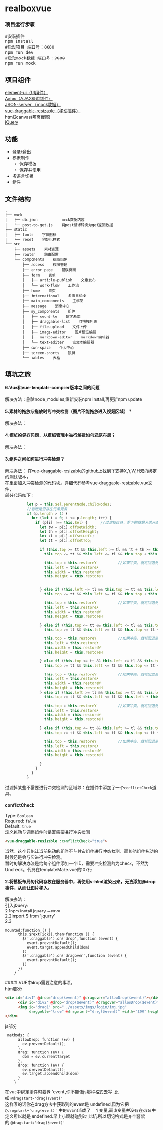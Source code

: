 # realboxvue

### 项目运行步骤
<pre>
#安装插件
npm install
#启动项目 端口号：8080
npm run dev
#启动mock数据 端口号：3000
npm run mock
</pre>

## 项目组件
[element-ui（UI组件）](http://element-cn.eleme.io/#/zh-CN)<br>
[Axios（AJAX请求插件）](https://github.com/axios/axios)<br>
[JSON-server （mock数据）](https://github.com/typicode/json-server)<br>
[vue-draggable-resizable（移动插件）](https://github.com/mauricius/vue-draggable-resizable)<br>
[html2canvas(网页截图)](https://github.com/niklasvh/html2canvas)</br>
[jQuery]()

## 功能

- 登录/登出
- 模板制作
    - 保存模板
    - 保存并使用
- 多语言切换
- 组件

## 文件结构
```shell
.
├── mock    
│   ├── db.json           mock数据内容
│   └── post-to-get.js    将post请求转换为get返回数据
├── static
│   ├── fonts    字体图标
│   └── reset    初始化样式
└── src
    ├── assets    素材资源
    ├── router    路由配置
    └── components    视图组件
        ├── access    权限管理
        ├── error_page    错误页面
        ├── form    表单
        │   ├── article-publish    文章发布
        │   └── work-flow    工作流
        ├── home    首页
        ├── international    多语言切换
        ├── main_components    主框架
        ├── message    消息中心
        ├── my_components    组件
        │   ├── count-to    数字渐变
        │   ├── draggable-list    可拖拽列表
        │   ├── file-upload    文件上传
        │   ├── image-editor    图片预览编辑
        │   ├── markdown-editor    markdown编辑器
        │   └── text-editer    富文本编辑器
        ├── own-space    个人中心
        ├── screen-shorts    锁屏
        └── tables    表格
```
## 填坑之旅
#### 6.Vue和vue-template-compiler版本之间的问题
解决方法：删除node_modules,重新安装npm install,再更新npm update

#### 5.素材的拖放与拖放时的冲突检测（图片不能拖放进入视频区域）？
解决办法：
#### 4.模板的保存问题，从模板管理中进行编辑如何还原布局？
解决办法：
#### 3.组件之间如何进行冲突检测？
解决办法：
在vue-draggable-resizable的github上找到了支持X,Y,W,H双向绑定的测试版本，</br>
在里面加入冲突检测的代码块。详细代码参考vue-draggable-resizable.vue文件，</br>
部分代码如下：
```javascript
          let p = this.$el.parentNode.childNodes;
          //判断是否存在兄弟元素
          if (p.length > 1) {
            for (let i = 0; i <= p.length; i++) {
              if (p[i] !== this.$el) {      //过滤掉自身，剩下的就是兄弟元素
                let tw = p[i].offsetWidth;
                let th = p[i].offsetHeight;
                let tl = p[i].offsetLeft;
                let tt = p[i].offsetTop;

                if (this.top >= tt && this.left >= tl && tt + th >= this.top && tl + tw >= this.left ||
                  this.top <= tt && this.left <= tl && this.top + this.height >= tt && this.left + this.width >= tl) { /*左上角与右下角重叠*/

                  this.top = this.restoreY          //如果冲突，就将回退到移动前的位置
                  this.left = this.restoreX
                  this.width = this.restoreW
                  this.height = this.restoreH


                } else if (this.left <= tl && this.top >= tt && this.left + this.width >= tl && this.top <= tt + th ||
                  this.top <= tt && this.left >= tl && this.top + this.height >= tt && this.left <= tl + tw) { /*右上角与左下角重叠*/

                  this.top = this.restoreY          //如果冲突，就将回退到移动前的位置
                  this.left = this.restoreX
                  this.width = this.restoreW
                  this.height = this.restoreH

                } else if (this.top <= tt && this.left <= tl && this.top + this.height >= tt && this.left + this.width >= tl ||
                  this.top >= tt && this.left >= tl && this.top <= tt + th && this.left <= tl + tw) { /*下边与上边重叠*/

                  this.top = this.restoreY          //如果冲突，就将回退到移动前的位置
                  this.left = this.restoreX
                  this.width = this.restoreW
                  this.height = this.restoreH

                } else if (this.top <= tt && this.left >= tl && this.top + this.height >= tt && this.left <= tl + tw ||
                  this.top >= tt && this.left <= tl && this.top <= tt + th && this.left >= tl + tw) { /*上边与下边重叠（宽度不一样）*/

                  this.top = this.restoreY          //如果冲突，就将回退到移动前的位置
                  this.left = this.restoreX
                  this.width = this.restoreW
                  this.height = this.restoreH
                } else if (this.left >= tl && this.top >= tt && this.left <= tl + tw && this.top <= tt + th ||
                  this.top >= tt && this.left <= tl && this.left + this.width >= tl && this.top <= tt + th) { /*左边与右边重叠*/

                  this.top = this.restoreY          //如果冲突，就将回退到移动前的位置
                  this.left = this.restoreX
                  this.width = this.restoreW
                  this.height = this.restoreH

                } else if (this.top <= tt && this.left >= tl && this.top + this.height >= tt && this.left <= tl + tw ||
                  this.top >= tt && this.left <= tl && this.top <= tt + th && this.left + this.width >= tl) { /*左边与右边重叠（高度不一样）*/

                  this.top = this.restoreY          //如果冲突，就将回退到移动前的位置
                  this.left = this.restoreX
                  this.width = this.restoreW
                  this.height = this.restoreH

                }
              }
            }
          }
```
过滤掉某些不需要进行冲突检测的区域块：在插件中添加了一个`conflictCheck`道具。</br>

#### conflictCheck
Type: `Boolean`<br>
Required: `false`<br>
Default: `true`</br>
定义拖动与调整组件时是否需要进行冲突检测
```html
<vue-draggable-resizable :conflictCheck="true">
```
当然，这个只能让当前拖动的组件不与其它组件进行冲突检测，而其他组件拖动的时候还是会与它进行冲突检测。</br>
暂时的解决办法是给每个组件添加一个ID，需要冲突检测的为check，不然为Uncheck。代码在templateMake.vue的107行
#### 2.将模板布局的代码存放在服务器中，再使用v-html渲染出来，无法添加@drop事件，从而让图片移入。</br>
解决办法：
</br>引入jQuery:
</br>2.1npm install jquery --save</br>
2.2import $ from 'jquery'</br>
2.3</br>
```
mounted:function () {
      this.$nextTick().then(function () {
        $('.draggable').on('drop',function (event) {
          event.preventDefault();
          event.target.appendChild(dom)
        })
        $('.draggable').on('dragover',function (event) {
          event.preventDefault();
        })
      })
    }
```
####1.VUE中drop需要注意的事项。</br>
html部分</br>
```html
<div id="div1" @drop="drop($event)" @dragover="allowDrop($event)"></div>
      <div id="div2" @drop="drop($event)" @dragover="allowDrop($event)">
      <img id="drag1" src="../assets/imgs/login/img.jpg"
           draggable="true" @dragstart="drag($event)" width="200" height="69">
</div>
```
js部分</br>
```vue
 methods: {
      allowDrop: function (ev) {
        ev.preventDefault();
      },
      drag: function (ev) {
        dom = ev.currentTarget
      },
      drop: function (ev) {
        ev.preventDefault();
        ev.target.appendChild(dom)
      }
    }
```
在vue中绑定事件时要传 'event',你不能像js那种格式去写 ,比如:`@dragstart='drag(event)'`  
这样写的话你在drag方法中获取到的event是  undefined,因为它把`@dragstart='drag(event)'`
中的event当成了一个变量,而该变量并没有在data中定义所以就是 undefined.早上小颖就碰到过
此坑.所以切记格式是介个酱紫的:`@dragstart='drag($event)'`
